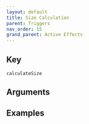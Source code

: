 ```yaml
---
layout: default
title: Size Calculation
parent: Triggers
nav_order: 15
grand_parent: Active Effects
---
```

## Key

`calculateSize`

## Arguments 

## Examples

